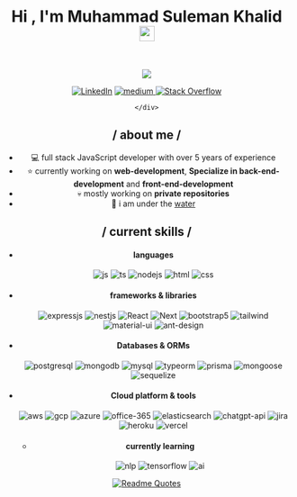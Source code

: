 <h1 align="center">Hi , I'm Muhammad Suleman Khalid <img src="https://media.giphy.com/media/hvRJCLFzcasrR4ia7z/giphy.gif" width="27"></h1>
<!-- <img src="https://gpvc.arturio.dev/ahmadaslam1999" alt="Profile views" align='right'/> -->
&nbsp<p align="center">
  <a href="https://github.com/DenverCoder1/readme-typing-svg"><img src="https://readme-typing-svg.herokuapp.com?font=Time+New+Roman&color=%23C8BE25&size=20&center=true&vCenter=true&width=600&height=100&lines=JavaScript+Engineer;Full-Stack+Web+Developer;Cloud+Engineer"></a>
</p>
    <div align=center>
        <a href="https://www.linkedin.com/in/suleman-khalid-b19808164/"><img src="https://img.shields.io/badge/Linkedin-0077b5?style=flat&logo=linkedin" alt="LinkedIn" /></a>
        <a href="https://medium.com/@sulemankhalid128"><img src="https://img.shields.io/badge/Medium-12100E?style=for-the-badge&logo=medium&logoColor=white" alt="medium" />
</a>
        <a href="https://stackoverflow.com/users/12416440/suleman-khalid"><img src="https://img.shields.io/badge/Stack Overflow-f48024?style=flat&logo=stackoverflow&logoColor=white" alt="Stack Overflow"/></a>
      
    </div>
    
<h2> / about me / </h2>
  
- :computer:  full stack JavaScript developer with over 5 years of experience 
- ⭐ currently working on **web-development**, **Specialize in back-end-development** and **front-end-development**
- 💀 mostly working on **private repositories**
- :ocean: i am under the [water](https://www.youtube.com/watch?v=Bu8bH2P37kY)


<h2> / current skills / </h2>
  
- <h4> languages </h4>
  <img src = "https://img.shields.io/badge/JavaScript-323330?style=for-the-badge&logo=javascript&logoColor=F7DF1E" alt = "js" />
  <img src = "https://img.shields.io/badge/TypeScript-007ACC?style=for-the-badge&logo=typescript&logoColor=white" alt = "ts" />
  <img src="https://img.shields.io/badge/Node.js-339933?style=for-the-badge&logo=nodedotjs&logoColor=white" alt="nodejs" />
  <img src = "https://img.shields.io/badge/HTML5-E34F26?style=for-the-badge&logo=html5&logoColor=white" alt = "html" />
  <img src = "https://img.shields.io/badge/CSS3-1572B6?style=for-the-badge&logo=css3&logoColor=white" alt = "css" />

- <h4> frameworks & libraries </h4>
  <img src = "https://img.shields.io/badge/express.js-%23404d59.svg?style=for-the-badge&logo=express&logoColor=%2361DAFB" alt = "expressjs" />
  <img src="https://img.shields.io/badge/NestJS-E0234E?style=for-the-badge&logo=nestjs&logoColor=white" alt="nestjs" />
  <img alt="React" src="https://img.shields.io/badge/React-20232A?style=for-the-badge&logo=react&logoColor=61DAFB">
  <img src = "https://img.shields.io/badge/Next-black?style=for-the-badge&logo=next.js&logoColor=white" alt = "Next" />
  <img src = "https://img.shields.io/badge/bootstrap-%23563D7C.svg?style=for-the-badge&logo=bootstrap&logoColor=white" alt = "bootstrap5" />
  <img src = "https://img.shields.io/badge/tailwindcss-%2338B2AC.svg?style=for-the-badge&logo=tailwind-css&logoColor=white" alt = "tailwind" />
  <img src="https://img.shields.io/badge/Material--UI-0081CB?style=for-the-badge&logo=mui&logoColor=white" alt="material-ui" />
  <img src="https://img.shields.io/badge/Ant_Design-0170FE?style=for-the-badge&logo=ant-design&logoColor=white" alt="ant-design" />


  
- <h4> Databases & ORMs </h4>
  <img src="https://img.shields.io/badge/PostgreSQL-316192?style=for-the-badge&logo=postgresql&logoColor=white" alt="postgresql" />
  <img src="https://img.shields.io/badge/MongoDB-47A248?style=for-the-badge&logo=mongodb&logoColor=white" alt="mongodb" />
  <img src="https://img.shields.io/badge/MySQL-4479A1?style=for-the-badge&logo=mysql&logoColor=white" alt="mysql" />
  <img src="https://img.shields.io/badge/TypeORM-FF5733?style=for-the-badge&logo=typeorm&logoColor=white" alt="typeorm" />
  <img src="https://img.shields.io/badge/Prisma-2D3748?style=for-the-badge&logo=prisma&logoColor=white" alt="prisma" />
  <img src="https://img.shields.io/badge/Mongoose-880000?style=for-the-badge&logo=mongoose&logoColor=white" alt="mongoose" />
  <img src="https://img.shields.io/badge/Sequelize-52B0E7?style=for-the-badge&logo=sequelize&logoColor=white" alt="sequelize" />
  
  
- <h4> Cloud platform & tools </h4>
  <img src="https://img.shields.io/badge/Amazon_AWS-232F3E?style=for-the-badge&logo=amazon-aws&logoColor=white" alt="aws" />
  <img src="https://img.shields.io/badge/Google_Cloud-4285F4?style=for-the-badge&logo=google-cloud&logoColor=white" alt="gcp" />
  <img src="https://img.shields.io/badge/Microsoft_Azure-0078D4?style=for-the-badge&logo=microsoft-azure&logoColor=white" alt="azure" />
  <img src="https://img.shields.io/badge/Office_365-D83B01?style=for-the-badge&logo=microsoft-office&logoColor=white" alt="office-365" />
  <img src="https://img.shields.io/badge/Elasticsearch-005571?style=for-the-badge&logo=elasticsearch&logoColor=white" alt="elasticsearch" />
  <img src="https://img.shields.io/badge/ChatGPT_API-00A67E?style=for-the-badge&logo=openai&logoColor=white" alt="chatgpt-api" />
  <img src="https://img.shields.io/badge/Jira-0052CC?style=for-the-badge&logo=jira&logoColor=white" alt="jira" />
  <img src="https://img.shields.io/badge/Heroku-430098?style=for-the-badge&logo=heroku&logoColor=white" alt="heroku" />
  <img src="https://img.shields.io/badge/Vercel-000000?style=for-the-badge&logo=vercel&logoColor=white" alt="vercel" />

  - <h4> currently learning </h5>
    <img src="https://img.shields.io/badge/NLP-FF6F00?style=for-the-badge&logo=google&logoColor=white" alt="nlp" />
    <img src="https://img.shields.io/badge/TensorFlow-FF6F00?style=for-the-badge&logo=tensorflow&logoColor=white" alt="tensorflow" />
    <img src="https://img.shields.io/badge/AI-00A67E?style=for-the-badge&logo=artificial-intelligence&logoColor=white" alt="ai" />
    
<div align=center>
  
[![Readme Quotes](https://quotes-github-readme.vercel.app/api?type=horizontal&theme=dark)](https://github.com/piyushsuthar/github-readme-quotes)
</div>
